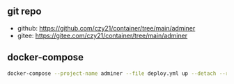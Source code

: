 ## git repo
  - github: https://github.com/czy21/container/tree/main/adminer
  - gitee: https://gitee.com/czy21/container/tree/main/adminer
## docker-compose
```bash
docker-compose --project-name adminer --file deploy.yml up --detach --remove-orphans
```